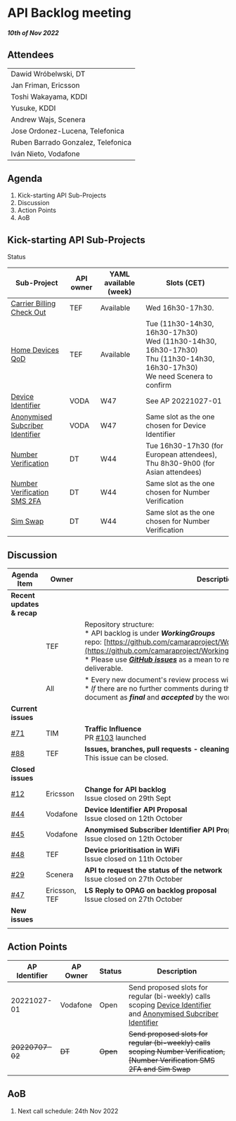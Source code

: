 # API Backlog meeting

#### *10th of Nov 2022*

## Attendees

| |
| --- |
|Dawid Wróbelwski, DT|
|Jan Friman, Ericsson|
|Toshi Wakayama, KDDI|
|Yusuke, KDDI|
|Andrew Wajs, Scenera|
|Jose Ordonez-Lucena, Telefonica|
|Ruben Barrado Gonzalez, Telefonica|
|Iván Nieto, Vodafone|

## Agenda

1. Kick-starting API Sub-Projects
2. Discussion
3. Action Points
4. AoB


## Kick-starting API Sub-Projects
Status

| Sub-Project | API owner | YAML available (week) | Slots (CET) |
| -- | -- | -- | -- |
| [Carrier Billing Check Out](https://github.com/camaraproject/CarrierBillingCheckOut) | TEF  | Available | Wed 16h30-17h30.|
| [Home Devices QoD](https://github.com/camaraproject/HomeDevicesQoD) | TEF  | Available | Tue (11h30-14h30, 16h30-17h30)<br>Wed (11h30-14h30, 16h30-17h30)</br>Thu (11h30-14h30, 16h30-17h30)</br> We need Scenera to confirm|
| [Device Identifier](https://github.com/camaraproject/DeviceIdentifier) | VODA | W47 | See AP 20221027-01|
| [Anonymised Subcriber Identifier](https://github.com/camaraproject/AnonymisedSubscriberIdentifier) | VODA | W47 | Same slot as the one chosen for Device Identifier |
| [Number Verification](https://github.com/camaraproject/NumberVerification) | DT | W44 | Tue 16h30-17h30 (for European attendees), Thu 8h30-9h00 (for Asian attendees)|
| [Number Verification SMS 2FA](https://github.com/camaraproject/NumberVerificationSMS2FA) | DT | W44 | Same slot as the one chosen for Number Verification |
| [Sim Swap](https://github.com/camaraproject/SimSwap) | DT | W44 | Same slot as the one chosen for Number Verification|




## Discussion

| **Agenda  Item**  |  Owner| Description |
| ----------- | --- | ----------- |
| **Recent updates & recap** | | 
| | TEF | Repository structure: <br>\* API backlog is under <i>**WorkingGroups**</i> repo: [https://github.com/camaraproject/WorkingGroups/tree/main/APIbacklog](https://github.com/camaraproject/WorkingGroups/tree/main/APIBacklog)<br>\* Please use [***GitHub issues***](https://github.com/camaraproject/WorkingGroups/issues?q=is%3Aissue+is%3Aopen+label%3Acommonalities) as a mean to review or verify the status of each deliverable. | 
|  | All| \* Every new document's review process will have a dedicated GitHub issue<br>\* *If* there are no further comments during that period we consider the document as <b>*final*</b> and <b>*accepted*</b> by the working group. |
| **Current issues** |  |  |
| [#71](https://github.com/camaraproject/WorkingGroups/issues/71) | TIM | **Traffic Influence** <br> PR [#103](https://github.com/camaraproject/WorkingGroups/pull/103) launched |
| [#88](https://github.com/camaraproject/WorkingGroups/issues/88) | TEF | **Issues, branches, pull requests - cleaning "API backlog Working Group"** <br> This issue can be closed.|
| **Closed issues** |  |  |
| [#12](https://github.com/camaraproject/WorkingGroups/issues/12)  | Ericsson | **Change for API backlog**<br> Issue closed on 29th Sept |
| [#44](https://github.com/camaraproject/WorkingGroups/issues/44) | Vodafone | **Device Identifier API Proposal** <br> Issue closed on 12th October |
| [#45](https://github.com/camaraproject/WorkingGroups/issues/45)| Vodafone | **Anonymised Subscriber Identifier API Proposal** <br>Issue closed on 12th October |
| [#48](https://github.com/camaraproject/WorkingGroups/issues/48) | TEF | **Device prioritisation in WiFi** <br> Issue closed on 11th October|
| [#29](https://github.com/camaraproject/WorkingGroups/issues/29)  | Scenera | **API to request the status of the network**<br>Issue closed on 27th October|
| [#47](https://github.com/camaraproject/WorkingGroups/issues/47) | Ericsson, TEF | **LS Reply to OPAG on backlog proposal**<br>Issue closed on 27th October|
| **New issues** |  | |
| |  | |
  
## Action Points

| AP Identifier | AP Owner | Status | Description |
| ------------- | -------- | ------ | ----------- |
| 20221027-01 | Vodafone | Open | Send proposed slots for regular (bi-weekly) calls scoping [Device Identifier](https://github.com/camaraproject/DeviceIdentifier) and [Anonymised Subcriber Identifier](https://github.com/camaraproject/AnonymisedSubscriberIdentifier) |
| ~~20220707-02~~ | ~~DT~~ | ~~Open~~ |~~Send proposed slots for regular (bi-weekly) calls scoping Number Verification, [Number Verification SMS 2FA and Sim Swap~~ |




## AoB

1. Next call schedule: 24th Nov 2022
 
